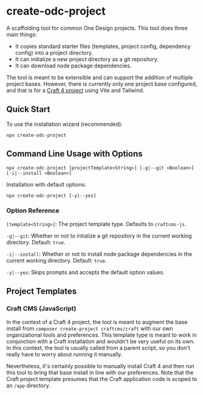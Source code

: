 # create-odc-project
A scaffolding tool for common One Design projects. This tool does three main things:
- It copies standard starter files (templates, project config, dependency config) into a project directory.
- It can initialize a new project directory as a git repository.
- It can download node package dependencies.

The tool is meant to be extensible and can support the addition of multiple project bases. However, there is currently only one project base configured, and that is for a [Craft 4 project](#craft-cms-javascript) using Vite and Tailwind.

## Quick Start
To use the installation wizard (recommended):

`npx create-odc-project`

## Command Line Usage with Options
`npx create-odc-project [projectTemplate<String>] [-g|--git <Boolean>] [-i|--install <Boolean>]`

Installation with default options:

`npx create-odc-project [-y|--yes]`

### Option Reference

`[template<String>]`: The project template type. Defaults to `craftcms-js`.

`-g|--git`: Whether or not to intialize a git repository in the current working directory. Default: `true`.

`-i|--install`: Whether or not to install node package dependencies in the current working directory. Default: `true`.

`-y|--yes`: Skips prompts and accepts the default option values.

## Project Templates
### Craft CMS (JavaScript)
In the context of a Craft 4 project, the tool is meant to augment the base install from `composer create-project craftcms/craft` with our own organizational tools and preferences. This template type is meant to work in conjunction with a Craft installation and wouldn't be very useful on its own. In this context, the tool is usually called from a parent script, so you don't really have to worry about running it manually.

Nevertheless, it's certainly possible to manually install Craft 4 and then run this tool to bring that base install in line with our preferences. Note that the Craft project template presumes that the Craft application code is scoped to an `/app` directory.
